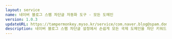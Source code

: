 ```yaml
---
layout: service
name: 네이버 블로그 스팸 차단글 자동화 도구 - 모든 도메인
version: 1.0.3
updateURL: https://tampermonkey.myso.kr/service/com.naver.blog@spam.domains.user.js
description: 네이버 블로그 스팸 차단글 설정에서 손쉽게 모든 국제 도메인을 차단 키워드로 등록 할 수 있습니다.
---
```

